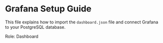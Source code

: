 # Grafana Setup Guide

This file explains how to import the `dashboard.json` file and connect Grafana to your PostgreSQL database.

Role: Dashboard